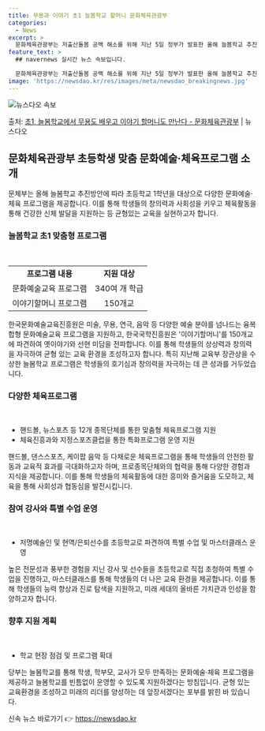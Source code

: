 ```yaml
---
title: 무용과 이야기 초1 늘봄학교 할머니 문화체육관광부
categories:
  - News
excerpt: >
  문화체육관광부는 저출산돌봄 공백 해소를 위해 지난 5일 정부가 발표한 올해 늘봄학교 추진방안에 따라 1학기부…
feature_text: >
  ## navernews 실시간 뉴스 속보입니다.

  문화체육관광부는 저출산돌봄 공백 해소를 위해 지난 5일 정부가 발표한 올해 늘봄학교 추진방안에 따라 1학기부…
image: 'https://newsdao.kr/res/images/meta/newsdao_breakingnews.jpg'
---
```


![뉴스다오 속보](https://newsdao.kr/res/images/meta/newsdao_breakingnews.jpg)

<p>출처: <a href="https://newsdao.kr/3253" rel="dofollow">초1, 늘봄학교에서 무용도 배우고 이야기 할머니도 만난다 - 문화체육관광부</a> | 뉴스다오</p>

<h2 data-ke-size="size26">문화체육관광부 초등학생 맞춤 문화예술·체육프로그램 소개</h2>
<p data-ke-size="size16">문체부는 올해 늘봄학교 추진방안에 따라 초등학교 1학년을 대상으로 다양한 문화예술·체육 프로그램을 제공합니다. 이를 통해 학생들의 창의력과 사회성을 키우고 체육활동을 통해 건강한 신체 발달을 지원하는 등 균형있는 교육을 실현하고자 합니다.</p>

<h3 data-ke-size="size24">늘봄학교 초1 맞춤형 프로그램</h3>
<p data-ke-size="size16">&nbsp;</p>
<table>
	<tr>
		<td style="text-align: center; height: 17px;"><b>프로그램 내용</b></td>
		<td style="text-align: center; height: 17px;"><b>지원 대상</b></td>
	</tr>
	<tr>
		<td style="text-align: center; height: 17px;">문화예술교육 프로그램</td>
		<td style="text-align: center; height: 17px;">340여 개 학급</td>
	</tr>
	<tr>
		<td style="text-align: center; height: 17px;">이야기할머니 프로그램</td>
		<td style="text-align: center; height: 17px;">150개교</td>
	</tr>
</table>
<p data-ke-size="size16">한국문화예술교육진흥원은 미술, 무용, 연극, 음악 등 다양한 예술 분야를 넘나드는 융복합형 문화예술교육 프로그램을 지원하고, 한국국학진흥원은 '이야기할머니'를 150개교에 파견하여 옛이야기와 선현 미담을 전파합니다. 이를 통해 학생들의 상상력과 창의력을 자극하여 균형 있는 교육 환경을 조성하고자 합니다. 특히 지난해 교육부 장관상을 수상한 늘봄학교 프로그램은 학생들의 호기심과 창의력을 자극하는 데 큰 성과를 거두었습니다.</p>

<h3 data-ke-size="size24">다양한 체육프로그램</h3>
<p data-ke-size="size16">&nbsp;</p>
<ul>
	<li>핸드볼, 뉴스포츠 등 12개 종목단체를 통한 맞춤형 체육프로그램 지원</li>
	<li>체육진흥과와 지정스포츠클럽을 통한 특화프로그램 운영 지원</li>
</ul>
<p data-ke-size="size16">핸드볼, 댄스스포츠, 케이팝 음악 등 다채로운 체육프로그램을 통해 학생들의 안전한 활동과 교육적 효과를 극대화하고자 하며, 프로종목단체와의 협력을 통해 다양한 경험과 지식을 제공합니다. 이를 통해 학생들의 체육활동에 대한 흥미와 즐거움을 도모하고, 체육을 통해 사회성과 협동심을 발전시킵니다.</p>

<h3 data-ke-size="size24">참여 강사와 특별 수업 운영</h3>
<p data-ke-size="size16">&nbsp;</p>
<ul>
	<li>저명예술인 및 현역/은퇴선수를 초등학교로 파견하여 특별 수업 및 마스터클래스 운영</li>
</ul>
<p data-ke-size="size16">높은 전문성과 풍부한 경험을 지닌 강사 및 선수들을 초등학교로 직접 초청하여 특별 수업을 진행하고, 마스터클래스를 통해 학생들의 더 나은 교육 환경을 제공합니다. 이를 통해 학생들의 능력 향상과 진로 탐색을 지원하고, 미래 세대의 올바른 가치관과 인성을 함양하고자 합니다. </p>

<h3 data-ke-size="size24">향후 지원 계획</h3>
<p data-ke-size="size16">&nbsp;</p>
<ul>
	<li>학교 현장 점검 및 프로그램 확대</li>
</ul>
<p data-ke-size="size16">당부는 늘봄학교를 통해 학생, 학부모, 교사가 모두 만족하는 문화예술·체육 프로그램을 제공하고 늘봄학교를 빈틈없이 운영할 수 있도록 지원하겠다는 방침입니다. 균형 있는 교육환경을 조성하고 미래의 리더를 양성하는 데 앞장서겠다는 포부를 밝힌 바 있습니다.</p> 

신속 뉴스 바로가기 👉 <a href="https://newsdao.kr" rel="dofollow">https://newsdao.kr</a>


